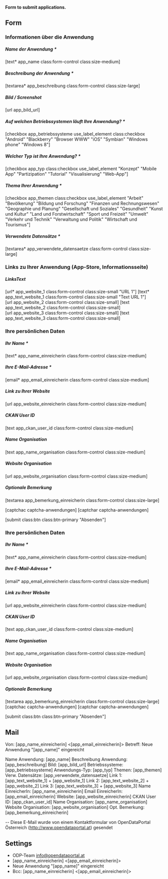 **Form to submit applications.**

## Form

<div class="col-sm-9">
<h3>Informationen über die Anwendung</h3>

<div class="form-group row app_name">
<h5>Name der Anwendung *</h5>
[text* app_name class:form-control class:size-medium]
</div>

<div class="form-group row col-sm-8 app_beschreibung">
<h5>Beschreibung der Anwendung *</h5>
[textarea* app_beschreibung class:form-control class:size-large]
</div>

<div class="form-group row form-bild">
<h5>Bild / Screenshot</h5>
[url app_bild_url]
</div>

<div class="row app_betriebssysteme">
<h5>Auf welchen Betriebssystemen läuft Ihre Anwendung? *</h5>
[checkbox app_betriebssysteme use_label_element class:checkbox "Android" "Blackberry" "Browser WWW" "iOS" "Symbian" "Windows phone" "Windows 8"]
</div>

<div class="row app_art">
<h5>Welcher Typ ist Ihre Anwendung? *</h5>
[checkbox app_typ class:checkbox use_label_element "Konzept" "Mobile App" "Partizipation" "Tutorial" "Visualisierung" "Web-App"]
</div>

<div class="row app_themen">
<h5>Thema Ihrer Anwendung *</h5>
[checkbox app_themen class:checkbox use_label_element "Arbeit" "Bevölkerung" "Bildung und Forschung" "Finanzen und Rechnungswesen" "Geographie und Planung" "Gesellschaft und Soziales" "Gesundheit" "Kunst und Kultur" "Land und Forstwirtschaft" "Sport und Freizeit" "Umwelt" "Verkehr und Technik" "Verwaltung und Politik" "Wirtschaft und Tourismus"]
</div>

<div class="form-group row app_verwendete_datensaetze col-sm-8 ">
<h5>Verwendete Datens&auml;tze *</h5>
     [textarea* app_verwendete_datensaetze class:form-control class:size-large]
</div>

<h3>Links zu Ihrer Anwendung (App-Store, Informationsseite)</h3>

<div class="form-group row form-app_links">

<h5><span class="link">Links</span><span class="text">Text</span></h5>
<div class="row link1">
     [url* app_website_1 class:form-control class:size-small "URL 1"] [text* app_text_website_1 class:form-control class:size-small "Text URL 1"]
</div>

<div class="row link2">
     [url app_website_2 class:form-control class:size-small] [text app_text_website_2 class:form-control class:size-small]
</div>

<div class="row link3">
     [url app_website_3 class:form-control class:size-small] [text app_text_website_3 class:form-control class:size-small]
</div>

</div>

<div class="form-group row">

<h3>Ihre persönlichen Daten</h3>
<h5 class="app_name_einreicherin">Ihr Name *</h5>
[text* app_name_einreicherin class:form-control class:size-medium]

<h5 class="app_email_einreicherin">Ihre E-Mail-Adresse *</h5>
[email* app_email_einreicherin class:form-control class:size-medium]

<h5 class="app_website_einreicherin">Link zu Ihrer Website</h5>
[url app_website_einreicherin class:form-control class:size-medium]

<h5 class="app_ckan_user_id">CKAN User ID</h5>
[text app_ckan_user_id class:form-control class:size-medium]

<h5 class="app_name_organisation">Name Organisation</h5>
[text app_name_organisation class:form-control class:size-medium]

<h5 class="app_website_organisation">Website Organisation</h5>
[url app_website_organisation class:form-control class:size-medium]

</div>
</div>
<div class="form-group row app_bemerkung_einreicherin col-sm-8">
<h5>Optionale Bemerkung</h5>
[textarea app_bemerkung_einreicherin class:form-control class:size-large]
</div>

[captchac captcha-anwendungen]
[captchar captcha-anwendungen]

<p class="row">[submit class:btn class:btn-primary "Absenden"]</p>
<h3>Ihre persönlichen Daten</h3>
<h5 class="app_name_einreicherin">Ihr Name *</h5>
[text* app_name_einreicherin class:form-control class:size-medium]

<h5 class="app_email_einreicherin">Ihre E-Mail-Adresse *</h5>
[email* app_email_einreicherin class:form-control class:size-medium]

<h5 class="app_website_einreicherin">Link zu Ihrer Website</h5>
[url app_website_einreicherin class:form-control class:size-medium]

<h5 class="app_ckan_user_id">CKAN User ID</h5>
[text app_ckan_user_id class:form-control class:size-medium]

<h5 class="app_name_organisation">Name Organisation</h5>
[text app_name_organisation class:form-control class:size-medium]

<h5 class="app_website_organisation">Website Organisation</h5>
[url app_website_organisation class:form-control class:size-medium]

</div>
</div>
<div class="form-group row app_bemerkung_einreicherin col-sm-8">
<h5>Optionale Bemerkung</h5>
[textarea app_bemerkung_einreicherin class:form-control class:size-large]
</div>

<div class="row col-sm-12">
[captchac captcha-anwendungen]
[captchar captcha-anwendungen]

<p class="row">[submit class:btn class:btn-primary "Absenden"]</p>
</div>

## Mail

Von: [app_name_einreicherin] <[app_email_einreicherin]>
Betreff: Neue Anwendung "[app_name]" eingereicht

Name Anwendung: [app_name]
Beschreibung Anwendung: [app_beschreibung]
Bild: [app_bild_url]
Betriebssysteme:  [app_betriebssysteme]
Anwendungs-Typ:  [app_typ]
Themen:  [app_themen] 
Verw. Datensätze: [app_verwendete_datensaetze]
Link 1: [app_text_website_1] + [app_website_1]
Link 2: [app_text_website_2] + [app_website_2]
Link 3: [app_text_website_3] + [app_website_3]
Name EinreicherIn: [app_name_einreicherin]
Email EinreicherIn: [app_email_einreicherin]
Website: [app_website_einreicherin]
CKAN User ID: [app_ckan_user_id]
Name Organisation: [app_name_organisation]
Website Organisation: [app_website_organisation]
Opt. Bemerkung: [app_bemerkung_einreicherin]

--
Diese E-Mail wurde von einem Kontaktformular von OpenDataPortal Österreich (http://www.opendataportal.at) gesendet

## Settings
- ODP-Team <info@opendataportal.at>
- [app_name_einreicherin] <[app_email_einreicherin]>
- Neue Anwendung "[app_name]" eingereicht
- Bcc: [app_name_einreicherin] <[app_email_einreicherin]>





